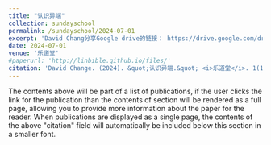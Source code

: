 ```yaml
---
title: "认识异端"
collection: sundayschool
permalink: /sundayschool/2024-07-01
excerpt: 'David Chang分享Google drive的链接： https://drive.google.com/drive/folders/1TVTa7igKtcW8DnAPs598gTxnQkaUkSol'
date: 2024-07-01
venue: '乐道堂'
#paperurl: 'http://linbible.github.io/files/'
citation: 'David Change. (2024). &quot;认识异端.&quot; <i>乐道堂</i>. 1(1).'
---
```


The contents above will be part of a list of publications, if the user clicks the link for the publication than the contents of section will be rendered as a full page, allowing you to provide more information about the paper for the reader. When publications are displayed as a single page, the contents of the above "citation" field will automatically be included below this section in a smaller font.

